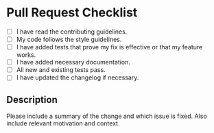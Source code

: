 # Pull Request Checklist

- [ ] I have read the contributing guidelines.
- [ ] My code follows the style guidelines.
- [ ] I have added tests that prove my fix is effective or that my feature works.
- [ ] I have added necessary documentation.
- [ ] All new and existing tests pass.
- [ ] I have updated the changelog if necessary.

## Description

Please include a summary of the change and which issue is fixed. Also include relevant motivation and context.
